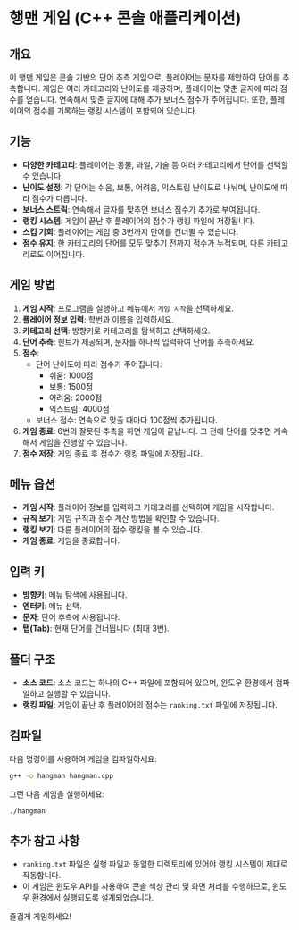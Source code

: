 
# 행맨 게임 (C++ 콘솔 애플리케이션)

## 개요
이 행맨 게임은 콘솔 기반의 단어 추측 게임으로, 플레이어는 문자를 제안하여 단어를 추측합니다. 게임은 여러 카테고리와 난이도를 제공하며, 플레이어는 맞춘 글자에 따라 점수를 얻습니다. 연속해서 맞춘 글자에 대해 추가 보너스 점수가 주어집니다. 또한, 플레이어의 점수를 기록하는 랭킹 시스템이 포함되어 있습니다.

## 기능
- **다양한 카테고리**: 플레이어는 동물, 과일, 기술 등 여러 카테고리에서 단어를 선택할 수 있습니다.
- **난이도 설정**: 각 단어는 쉬움, 보통, 어려움, 익스트림 난이도로 나뉘며, 난이도에 따라 점수가 다릅니다.
- **보너스 스트릭**: 연속해서 글자를 맞추면 보너스 점수가 추가로 부여됩니다.
- **랭킹 시스템**: 게임이 끝난 후 플레이어의 점수가 랭킹 파일에 저장됩니다.
- **스킵 기회**: 플레이어는 게임 중 3번까지 단어를 건너뛸 수 있습니다.
- **점수 유지**: 한 카테고리의 단어를 모두 맞추기 전까지 점수가 누적되며, 다른 카테고리로도 이어집니다.

## 게임 방법

1. **게임 시작**: 프로그램을 실행하고 메뉴에서 `게임 시작`을 선택하세요.
2. **플레이어 정보 입력**: 학번과 이름을 입력하세요.
3. **카테고리 선택**: 방향키로 카테고리를 탐색하고 선택하세요.
4. **단어 추측**: 힌트가 제공되며, 문자를 하나씩 입력하여 단어를 추측하세요.
5. **점수**:
   - 단어 난이도에 따라 점수가 주어집니다:
     - 쉬움: 1000점
     - 보통: 1500점
     - 어려움: 2000점
     - 익스트림: 4000점
   - 보너스 점수: 연속으로 맞출 때마다 100점씩 추가됩니다.
6. **게임 종료**: 6번의 잘못된 추측을 하면 게임이 끝납니다. 그 전에 단어를 맞추면 계속해서 게임을 진행할 수 있습니다.
7. **점수 저장**: 게임 종료 후 점수가 랭킹 파일에 저장됩니다.

## 메뉴 옵션
- **게임 시작**: 플레이어 정보를 입력하고 카테고리를 선택하여 게임을 시작합니다.
- **규칙 보기**: 게임 규칙과 점수 계산 방법을 확인할 수 있습니다.
- **랭킹 보기**: 다른 플레이어의 점수 랭킹을 볼 수 있습니다.
- **게임 종료**: 게임을 종료합니다.

## 입력 키
- **방향키**: 메뉴 탐색에 사용됩니다.
- **엔터키**: 메뉴 선택.
- **문자**: 단어 추측에 사용됩니다.
- **탭(Tab)**: 현재 단어를 건너뜁니다 (최대 3번).

## 폴더 구조
- **소스 코드**: 소스 코드는 하나의 C++ 파일에 포함되어 있으며, 윈도우 환경에서 컴파일하고 실행할 수 있습니다.
- **랭킹 파일**: 게임이 끝난 후 플레이어의 점수는 `ranking.txt` 파일에 저장됩니다.

## 컴파일
다음 명령어를 사용하여 게임을 컴파일하세요:
```bash
g++ -o hangman hangman.cpp
```

그런 다음 게임을 실행하세요:
```bash
./hangman
```

## 추가 참고 사항
- `ranking.txt` 파일은 실행 파일과 동일한 디렉토리에 있어야 랭킹 시스템이 제대로 작동합니다.
- 이 게임은 윈도우 API를 사용하여 콘솔 색상 관리 및 화면 처리를 수행하므로, 윈도우 환경에서 실행되도록 설계되었습니다.

즐겁게 게임하세요!
